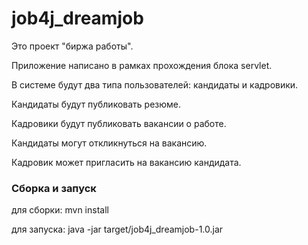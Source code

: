 # job4j_dreamjob
Это проект "биржа работы".

Приложение написано в рамках прохождения блока servlet.

В системе будут два типа пользователей: кандидаты и кадровики. 

Кандидаты будут публиковать резюме. 

Кадровики будут публиковать вакансии о работе.

Кандидаты могут откликнуться на вакансию. 

Кадровик может пригласить на вакансию кандидата.

### Сборка и запуск
для сборки: mvn install

для запуска: java -jar target/job4j_dreamjob-1.0.jar